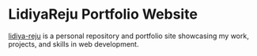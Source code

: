 # LidiyaReju Portfolio Website
[lidiya-reju](https://lidiya-reju.vercel.app/) is a personal repository and portfolio site showcasing my work, projects, and skills in web development.
